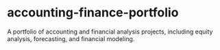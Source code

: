 # accounting-finance-portfolio
A portfolio of accounting and financial analysis projects, including equity analysis, forecasting, and financial modeling.
